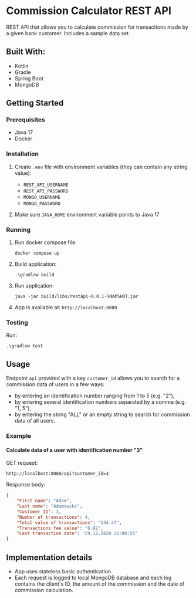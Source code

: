 # Commission Calculator REST API

REST API that allows you to calculate commission for transactions made by a given bank customer. Includes a sample data set.

## Built With:
- Kotlin
- Gradle
- Spring Boot
- MongoDB

## Getting Started

### Prerequisites
- Java 17
- Docker

### Installation
1. Create `.env` file with environment variables (they can contain any string value):
   - `REST_API_USERNAME`
   - `REST_API_PASSWORD`
   - `MONGO_USERNAME`
   - `MONGO_PASSWORD`

2. Make sure `JAVA_HOME` environment variable points to Java 17

### Running
1. Run docker compose file:
   ```shell
   docker compose up
   ```
2. Build application:
   ```shell
   .\gradlew build
   ```
3. Run application:
   ```shell
   java -jar build/libs/restApi-0.0.1-SNAPSHOT.jar
   ```
4. App is available at:
   `http://localhost:8080`

### Testing
Run:
```shell
.\gradlew test
```

## Usage
Endpoint `api` provided with a key `customer_id` allows you to search for a commission data of users in a few ways:
- by entering an identification number ranging from 1 to 5 (e.g. "2"),
- by entering several identification numbers separated by a comma (e.g. "1, 5"),
- by entering the string "ALL" or an empty string to search for commission data of all users.

### Example
#### Calculate data of a user with identification number "3"
GET request:
```
http://localhost:8080/api?customer_id=3
```

Response body:
```json
{
    "First name": "Adam",
    "Last name": "Adamowski",
    "Customer ID": 3,
    "Number of transactions": 4,
    "Total value of transactions": "134.47",
    "Transactions fee value": "6.82",
    "Last transaction date": "29.12.2020 21:00:03"
}
```

## Implementation details
- App uses stateless basic authentication
- Each request is logged to local MongoDB database and each log contains the client's ID, the amount of the commission and the date of commission calculation.
